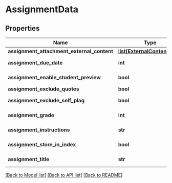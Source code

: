 # AssignmentData

## Properties
Name | Type | Description | Notes
------------ | ------------- | ------------- | -------------
**assignment_attachment_external_content** | [**list[ExternalContentData]**](ExternalContentData.md) |  | [optional] 
**assignment_due_date** | **int** | Assignment due date. Pass in 0 to delete. | [optional] 
**assignment_enable_student_preview** | **bool** | set status for enableStudentPreview | [optional] 
**assignment_exclude_quotes** | **bool** | exclude quotes | [optional] 
**assignment_exclude_self_plag** | **bool** | exclude self plagiarism | [optional] 
**assignment_grade** | **int** | Assignment grade. Pass in 0 to delete. | [optional] 
**assignment_instructions** | **str** | Instructions for assignment | [optional] 
**assignment_store_in_index** | **bool** | store submissions in institutional index | [optional] 
**assignment_title** | **str** | The title of the assignment | 

[[Back to Model list]](../README.md#documentation-for-models) [[Back to API list]](../README.md#documentation-for-api-endpoints) [[Back to README]](../README.md)


